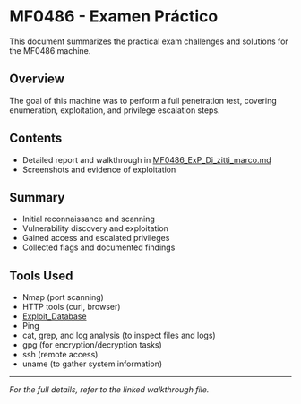 # MF0486 - Examen Práctico

This document summarizes the practical exam challenges and solutions for the MF0486 machine.

## Overview

The goal of this machine was to perform a full penetration test, covering enumeration, exploitation, and privilege escalation steps.

## Contents

- Detailed report and walkthrough in [MF0486_ExP_Di_zitti_marco.md](https://github.com/Markodzt/ctf-machines/blob/main/MF0486_%20Examen_Practico/MF0486_ExP_Di_zitti_marco.md)
- Screenshots and evidence of exploitation

## Summary

- Initial reconnaissance and scanning
- Vulnerability discovery and exploitation
- Gained access and escalated privileges
- Collected flags and documented findings

## Tools Used

- Nmap (port scanning)
- HTTP tools (curl, browser)
- [Exploit_Database](https://www.exploit-db.com/)
- Ping
- cat, grep, and log analysis (to inspect files and logs)
- gpg (for encryption/decryption tasks)
- ssh (remote access)
- uname (to gather system information)

---

*For the full details, refer to the linked walkthrough file.*

